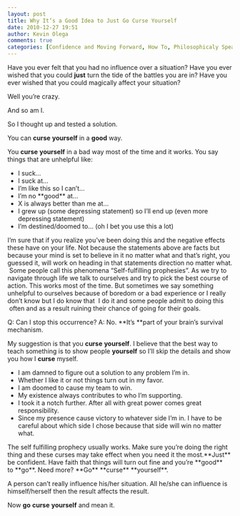 ```yaml
---
layout: post
title: Why It’s a Good Idea to Just Go Curse Yourself
date: 2010-12-27 19:51
author: Kevin Olega
comments: true
categories: [Confidence and Moving Forward, How To, Philosophicaly Speaking, superpowers]
---
```

Have you ever felt that you had no influence over a situation? Have you ever wished that you could **just** turn the tide of the battles you are in? Have you ever wished that you could magically affect your situation?

Well you’re crazy.

And so am I.

So I thought up and tested a solution.

You can **curse** **yourself** in a **good** way.

You **curse** **yourself** in a bad way most of the time and it works. You say things that are unhelpful like:
<ul>
	<li>I suck…</li>
	<li>I suck at…</li>
	<li>I’m like this so I can’t…</li>
	<li>I’m no **good** at…</li>
	<li>X is always better than me at…</li>
	<li>I grew up (some depressing statement) so I’ll end up (even more depressing statement)</li>
	<li>I’m destined/doomed to… (oh I bet you use this a lot)</li>
</ul>
I’m sure that if you realize you’ve been doing this and the negative effects these have on your life. Not because the statements above are facts but because your mind is set to believe in it no matter what and that’s right, you guessed it, will work on heading in that statements direction no matter what.  Some people call this phenomena “Self-fulfilling prophesies”. As we try to navigate through life we talk to ourselves and try to pick the best course of action. This works most of the time. But sometimes we say something unhelpful to ourselves because of boredom or a bad experience or I really don’t know but I do know that  I do it and some people admit to doing this  often and as a result ruining their chance of going for their goals.

Q: Can I stop this occurrence?
A: No. **It’s **part of your brain’s survival mechanism.

My suggestion is that you **curse** **yourself**. I believe that the best way to teach something is to show people **yourself** so I’ll skip the details and show you how I **curse** myself.
<ul>
	<li>I am damned to figure out a solution to any problem I’m in.</li>
	<li>Whether I like it or not things turn out in my favor.</li>
	<li>I am doomed to cause my team to win.</li>
	<li>My existence always contributes to who I’m supporting.</li>
	<li>I took it a notch further. After all with great power comes great responsibility.</li>
	<li>Since my presence cause victory to whatever side I’m in. I have to be careful about which side I chose because that side will win no matter what.</li>
</ul>
The self fulfilling prophecy usually works. Make sure you’re doing the right thing and these curses may take effect when you need it the most.**Just** be confident. Have faith that things will turn out fine and you’re **good** to **go**. Need more? **Go** **curse** **yourself**.

A person can’t really influence his/her situation. All he/she can influence is himself/herself then the result affects the result.

Now **go** **curse** **yourself** and mean it.
